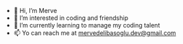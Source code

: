 - 👋 Hi, I’m Merve 
- 👀 I’m interested in coding and friendship
- 🌱 I’m currently learning to manage my coding talent
- 📫 Yo can reach me at mervedelibasoglu.dev@gmail.com
  

<!---
beatifultango/beatifultango is a ✨ special ✨ repository because its `README.md` (this file) appears on your GitHub profile.
You can click the Preview link to take a look at your changes.
--->
